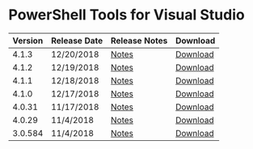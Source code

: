 # PowerShell Tools for Visual Studio

| Version | Release Date | Release Notes | Download |
| :--- | :--- | :--- | :--- |
| 4.1.3 | 12/20/2018 | [Notes](https://docs.poshtools.com/release-notes/powershell-tools-for-visual-studio/4.1.3) | [Download](https://adamdriscollstorage.blob.core.windows.net/poshtools-releases/PowerShellTools.15.0-4.1.3.vsix) |
| 4.1.2 | 12/19/2018 | [Notes](https://docs.poshtools.com/release-notes/powershell-tools-for-visual-studio/4.1.2) | [Download](https://adamdriscollstorage.blob.core.windows.net/poshtools-releases/PowerShellTools.15.0-4.1.2.vsix) |
| 4.1.1 | 12/18/2018 | [Notes](https://docs.poshtools.com/release-notes/powershell-tools-for-visual-studio/4.1.1) | [Download](https://adamdriscollstorage.blob.core.windows.net/poshtools-releases/PowerShellTools.15.0-4.1.1.vsix) |
| 4.1.0 | 12/17/2018 | [Notes](https://docs.poshtools.com/release-notes/powershell-tools-for-visual-studio/4.1.0) | [Download](https://adamdriscollstorage.blob.core.windows.net/poshtools-releases/PowerShellTools.15.0-4.1.0.vsix) |
| 4.0.31 | 11/17/2018 | [Notes](https://docs.poshtools.com/release-notes/powershell-tools-for-visual-studio/4.0.31) | [Download](https://adamdriscollstorage.blob.core.windows.net/poshtools-releases/PowerShellTools.15.0-4.0.31.vsix) |
| 4.0.29 | 11/4/2018 | [Notes](https://docs.poshtools.com/release-notes/powershell-tools-for-visual-studio/4.0.29) | [Download](https://adamdriscollstorage.blob.core.windows.net/poshtools-releases/PowerShellTools.15.0-4.0.29.vsix) |
| 3.0.584 | 11/4/2018 | [Notes](https://docs.poshtools.com/release-notes/powershell-tools-for-visual-studio/3.0.584) | [Download](https://adamdriscollstorage.blob.core.windows.net/poshtools-releases/PowerShellTools.15.0-3.0.584.vsix) |

